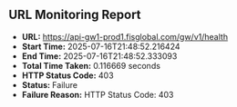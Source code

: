 ## URL Monitoring Report

- **URL:** https://api-gw1-prod1.fisglobal.com/gw/v1/health
- **Start Time:** 2025-07-16T21:48:52.216424
- **End Time:** 2025-07-16T21:48:52.333093
- **Total Time Taken:** 0.116669 seconds
- **HTTP Status Code:** 403
- **Status:** Failure
- **Failure Reason:** HTTP Status Code: 403
